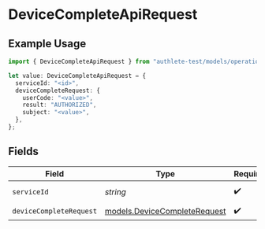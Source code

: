 # DeviceCompleteApiRequest

## Example Usage

```typescript
import { DeviceCompleteApiRequest } from "authlete-test/models/operations";

let value: DeviceCompleteApiRequest = {
  serviceId: "<id>",
  deviceCompleteRequest: {
    userCode: "<value>",
    result: "AUTHORIZED",
    subject: "<value>",
  },
};
```

## Fields

| Field                                                                 | Type                                                                  | Required                                                              | Description                                                           |
| --------------------------------------------------------------------- | --------------------------------------------------------------------- | --------------------------------------------------------------------- | --------------------------------------------------------------------- |
| `serviceId`                                                           | *string*                                                              | :heavy_check_mark:                                                    | A service ID.                                                         |
| `deviceCompleteRequest`                                               | [models.DeviceCompleteRequest](../../models/devicecompleterequest.md) | :heavy_check_mark:                                                    | N/A                                                                   |